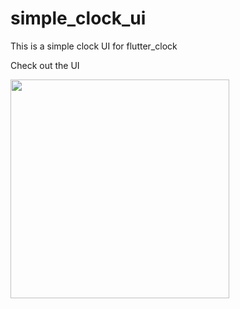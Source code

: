 # simple_clock_ui
This is a simple clock UI for flutter_clock

Check out the UI

<img src='' width='350'>

